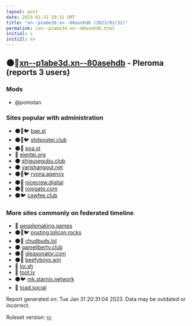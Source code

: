 ```yaml
---
layout: post
date: 2023-01-31 20:31 GMT
title: "xn--p1abe3d.xn--80asehdb (2023/01/31)"
permalink: /xn--p1abe3d-xn--80asehdb.html
initial: x
initi2l: xn
---
```


## 🌑🧸[xn--p1abe3d.xn--80asehdb](https://xn--p1abe3d.xn--80asehdb) - Pleroma (reports 3 users)

### Mods
 * @pomstan

### Sites popular with administration

* 🌑🧸🐦 [bae.st](/bae-st.html)
* 🌑🧸🐦 [shitposter.club](/shitposter-club.html)
* 🌑🧸 [poa.st](/poa-st.html)
* 🐘 [eientei.org](/eientei-org.html)
* 🌑 [shigusegubu.club](/shigusegubu-club.html)
* 🌑 [varishangout.net](/varishangout-net.html)
* 🌑🧸🐦 [ryona.agency](/ryona-agency.html)
* 🌑🧸 [nicecrew.digital](/nicecrew-digital.html)
* 🌑🧸 [rojogato.com](/rojogato-com.html)
* 🌑🐦 [cawfee.club](/cawfee-club.html)

### More sites commonly on federated timeline

* 🐘 [peoplemaking.games](/peoplemaking-games.html)
* 🌑🧸🐦 [posting.lolicon.rocks](/posting-lolicon-rocks.html)
* 🌑🧸 [chudbuds.lol](/chudbuds-lol.html)
* 🌑 [gameliberty.club](/gameliberty-club.html)
* 🌑🧸 [gleasonator.com](/gleasonator-com.html)
* 🌑🧸 [beefyboys.win](/beefyboys-win.html)
* 🐘 [lor.sh](/lor-sh.html)
* 🐘 [toot.lv](/toot-lv.html)
* 🌑🐦 [mk.starnix.network](/mk-starnix-network.html)
* 🐘 [toad.social](/toad-social.html)

Report generated on: Tue Jan 31 20:31:04 2023. Data may be outdated or incorrect.

Ruleset version: [✏️](/version-pencil)
